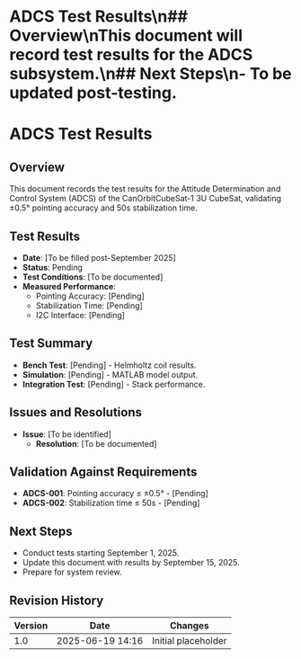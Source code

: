 # ADCS Test Results\n## Overview\nThis document will record test results for the ADCS subsystem.\n## Next Steps\n- To be updated post-testing.
# ADCS Test Results
## Overview
This document records the test results for the Attitude Determination and Control System (ADCS) of the CanOrbitCubeSat-1 3U CubeSat, validating ±0.5° pointing accuracy and 50s stabilization time.

## Test Results
- **Date**: [To be filled post-September 2025]
- **Status**: Pending
- **Test Conditions**: [To be documented]
- **Measured Performance**:
  - Pointing Accuracy: [Pending]
  - Stabilization Time: [Pending]
  - I2C Interface: [Pending]

## Test Summary
- **Bench Test**: [Pending] - Helmholtz coil results.
- **Simulation**: [Pending] - MATLAB model output.
- **Integration Test**: [Pending] - Stack performance.

## Issues and Resolutions
- **Issue**: [To be identified]
  - **Resolution**: [To be documented]

## Validation Against Requirements
- **ADCS-001**: Pointing accuracy ≤ ±0.5° - [Pending]
- **ADCS-002**: Stabilization time ≤ 50s - [Pending]

## Next Steps
- Conduct tests starting September 1, 2025.
- Update this document with results by September 15, 2025.
- Prepare for system review.

## Revision History
| Version | Date             | Changes             |
|---------|------------------|---------------------|
| 1.0     | 2025-06-19 14:16 | Initial placeholder |